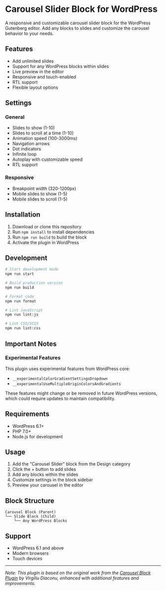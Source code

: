 # Carousel Slider Block for WordPress

A responsive and customizable carousel slider block for the WordPress Gutenberg editor. Add any blocks to slides and customize the carousel behavior to your needs.

## Features

- Add unlimited slides
- Support for any WordPress blocks within slides
- Live preview in the editor
- Responsive and touch-enabled
- RTL support
- Flexible layout options

## Settings

### General
- Slides to show (1-10)
- Slides to scroll at a time (1-10)
- Animation speed (100-3000ms)
- Navigation arrows
- Dot indicators
- Infinite loop
- Autoplay with customizable speed
- RTL support

### Responsive
- Breakpoint width (320-1200px)
- Mobile slides to show (1-5)
- Mobile slides to scroll (1-5)

## Installation

1. Download or clone this repository
2. Run `npm install` to install dependencies
3. Run `npm run build` to build the block
4. Activate the plugin in WordPress

## Development

```bash
# Start development mode
npm run start

# Build production version
npm run build

# Format code
npm run format

# Lint JavaScript
npm run lint:js

# Lint CSS/SCSS
npm run lint:css
```

## Important Notes

### Experimental Features
This plugin uses experimental features from WordPress core:
- `__experimentalColorGradientSettingsDropdown`
- `__experimentalUseMultipleOriginColorsAndGradients`

These features might change or be removed in future WordPress versions, which could require updates to maintain compatibility.

## Requirements

- WordPress 6.1+
- PHP 7.0+
- Node.js for development

## Usage

1. Add the "Carousel Slider" block from the Design category
2. Click the + button to add slides
3. Add any blocks within the slides
4. Customize settings in the block sidebar
5. Preview your carousel in the editor

## Block Structure

```
Carousel Block (Parent)
└── Slide Block (Child)
    └── Any WordPress Blocks
```

## Support

- WordPress 6.1 and above
- Modern browsers
- Touch devices

---

*Note: This plugin is based on the original work from the [Carousel Block Plugin](https://wordpress.org/plugins/carousel-block/) by Virgiliu Diaconu, enhanced with additional features and improvements.*
